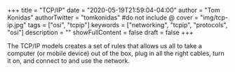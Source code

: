+++
title = "TCP/IP"
date = "2020-05-19T21:59:04-04:00"
author = "Tom Konidas"
authorTwitter = "tomkonidas" #do not include @
cover = "img/tcp-ip.jpg"
tags = ["osi", "tcpip"]
keywords = ["networking", "tcpip", "protocols", "osi"]
description = ""
showFullContent = false
draft = false
+++

The TCP/IP models creates a set of rules that allows us all to take a computer
(or mobile device) out of the box, plug in all the right cables, turn it on,
and connect to and use the network.
